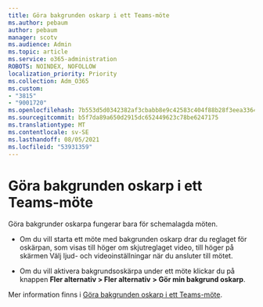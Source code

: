 ```yaml
---
title: Göra bakgrunden oskarp i ett Teams-möte
ms.author: pebaum
author: pebaum
manager: scotv
ms.audience: Admin
ms.topic: article
ms.service: o365-administration
ROBOTS: NOINDEX, NOFOLLOW
localization_priority: Priority
ms.collection: Adm_O365
ms.custom:
- "3815"
- "9001720"
ms.openlocfilehash: 7b553d5d0342382af3cbabb8e9c42583c404f88b28f3eea33642baef2863dcd7
ms.sourcegitcommit: b5f7da89a650d2915dc652449623c78be6247175
ms.translationtype: MT
ms.contentlocale: sv-SE
ms.lasthandoff: 08/05/2021
ms.locfileid: "53931359"
---
```

# <a name="blur-your-background-in-a-teams-meeting"></a>Göra bakgrunden oskarp i ett Teams-möte

Göra bakgrunder oskarpa fungerar bara för schemalagda möten.

- Om du vill starta ett möte med bakgrunden oskarp drar du reglaget för oskärpan, som visas till höger om skjutreglaget video, till höger på skärmen Välj ljud- och videoinställningar när du ansluter till mötet.

- Om du vill aktivera bakgrundsoskärpa under ett möte klickar du på knappen **Fler alternativ > Fler alternativ** **> Gör min bakgrund oskarp**.

Mer information finns i [Göra bakgrunden oskarp i ett Teams-möte](https://support.office.com/article/Blur-your-background-in-a-Teams-meeting-f77a2381-443a-499d-825e-509a140f4780).